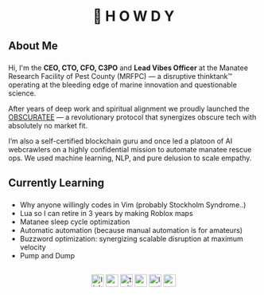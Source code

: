 
<h1 align="center"> 🤠  H  O  W  D  Y  </h1>

<h2 align="left">About Me</h2>

###

Hi, I'm the **CEO, CTO, CFO, C3PO** and **Lead Vibes Officer** at the Manatee Research Facility of Pest County (MRFPC) — a disruptive thinktank™ operating at the bleeding edge of marine innovation and questionable science.

After years of deep work and spiritual alignment we proudly launched the [OBSCURATEE](https://github.com/sn3cc/obscuratee) — a revolutionary protocol that synergizes obscure tech with absolutely no market fit.

I’m also a self-certified blockchain guru and once led a platoon of AI webcrawlers on a highly confidential mission to automate manatee rescue ops. We used machine learning, NLP, and pure delusion to scale empathy.</p>

###

<h2 align="left">Currently Learning</h2>

###

<ul>
<li>Why anyone willingly codes in Vim (probably Stockholm Syndrome..)</li>
<li>Lua so I can retire in 3 years by making Roblox maps</li>
<li>Matanee sleep cycle optimization</li>
<li>Automatic automation (because manual automation is for amateurs)</li>
<li>Buzzword optimization: synergizing scalable disruption at maximum velocity</li>
<li>Pump and Dump</li>
</ul>


###

<h2 align="left"></h2>

###

<div align="center">
<a href="https://www.linkedin.com/in/kvcs-adam-s/" target="_blank"><img src="https://img.shields.io/static/v1?message=LinkedIn&logo=linkedin&label=&color=0077B5&logoColor=white&style=for-the-badge" height="25" alt="linkedin logo" /></a>
<a href="https://www.youtube.com/@sn3cc0" target="_blank"><img src="https://img.shields.io/static/v1?message=Youtube&logo=youtube&label=&color=FF0000&logoColor=white&style=for-the-badge" height="25" alt="youtube logo" /></a>
<a href="https://x.com/sn33c_kv" target="_blank"><img src="https://img.shields.io/static/v1?message=Twitter&logo=x&label=&color=black&logoColor=white&style=for-the-badge" height="25" alt="twitter logo" /></a>
<a href="https://monkeytype.com/profile/sn33c" target="_blank"><img src="https://img.shields.io/static/v1?message=Monkeytype&logo=monkeytype&label=&color=E2B714&logoColor=grey&style=for-the-badge" height="25" alt="monkeytype logo" /></a>
<a href="https://leetcode.com/u/sn33c/" target="_blank"><img src="https://img.shields.io/static/v1?message=Leetcode&logo=leetcode&label=&color=grey&logoColor=orange&style=for-the-badge" height="25" alt="leetcode logo" /></a>
<a href="https://open.spotify.com/user/11126098978" target="_blank"><img src="https://img.shields.io/static/v1?message=Spotify&logo=spotify&label=&color=1ED760&logoColor=white&style=for-the-badge" height="25" alt="spotify logo" /></a>
</div>
